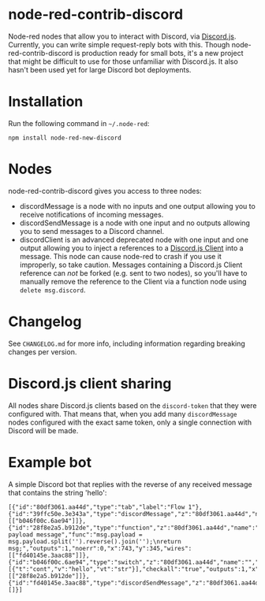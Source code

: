 # node-red-contrib-discord

Node-red nodes that allow you to interact with Discord, via [Discord.js](https://discord.js.org).
Currently, you can write simple request-reply bots with this.
Though node-red-contrib-discord is production ready for small bots, it's a new project that might be difficult to use for those unfamiliar with Discord.js. It also hasn't been used yet for large Discord bot deployments.

# Installation

Run the following command in `~/.node-red`:

    npm install node-red-new-discord

# Nodes

node-red-contrib-discord gives you access to three nodes:

* discordMessage is a node with no inputs and one output allowing you to receive notifications of incoming messages.
* discordSendMessage is a node with one input and no outputs allowing you to send messages to a Discord channel.
* discordClient is an advanced deprecated node with one input and one output allowing you to inject a references to a [Discord.js Client](https://discord.js.org/#/docs/main/stable/class/Client) into a message. This node can cause node-red to crash if you use it improperly, so take caution. Messages containing a Discord.js Client reference can *not* be forked (e.g. sent to two nodes), so you'll have to manually remove the reference to the Client via a function node using `delete msg.discord`.

# Changelog

See `CHANGELOG.md` for more info, including information regarding breaking changes per version.

# Discord.js client sharing

All nodes share Discord.js clients based on the `discord-token` that they were configured with. That means that, when you add many `discordMessage` nodes configured with the exact same token, only a single connection with Discord will be made.

# Example bot

A simple Discord bot that replies with the reverse of any received message that contains the string 'hello':

    [{"id":"80df3061.aa44d","type":"tab","label":"Flow 1"},{"id":"39ffc50e.3e343a","type":"discordMessage","z":"80df3061.aa44d","name":"","token":"","x":279,"y":344,"wires":[["b046f00c.6ae94"]]},{"id":"28f8e2a5.b912de","type":"function","z":"80df3061.aa44d","name":"reverse payload message","func":"msg.payload = msg.payload.split('').reverse().join('');\nreturn msg;","outputs":1,"noerr":0,"x":743,"y":345,"wires":[["fd40145e.3aac88"]]},{"id":"b046f00c.6ae94","type":"switch","z":"80df3061.aa44d","name":"","property":"payload","propertyType":"msg","rules":[{"t":"cont","v":"hello","vt":"str"}],"checkall":"true","outputs":1,"x":483,"y":347,"wires":[["28f8e2a5.b912de"]]},{"id":"fd40145e.3aac88","type":"discordSendMessage","z":"80df3061.aa44d","name":"","channel":"","token":"","x":1001,"y":343,"wires":[]}]
